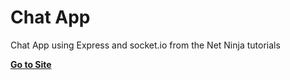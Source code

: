 # Chat App 
Chat App using Express and socket.io
from the Net Ninja tutorials

[**Go to Site**](https://my-chat-app-express.herokuapp.com/)
